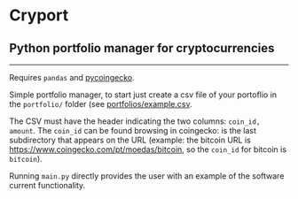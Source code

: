 # Cryport
## Python portfolio manager for cryptocurrencies
---
Requires `pandas` and [pycoingecko](https://github.com/man-c/pycoingecko).

Simple portfolio manager, to start just create a csv file of your portoflio in the `portfolio/` folder (see [portfolios/example.csv](https://github.com/chedieck/cryport/blob/master/portfolios/example.csv).

The CSV must have the header indicating the two columns: `coin_id, amount`. The `coin_id` can be found browsing in coingecko: is the last subdirectory that appears on the URL (example: the bitcoin URL is https://www.coingecko.com/pt/moedas/bitcoin, so the `coin_id` for bitcoin is `bitcoin`).

Running `main.py` directly provides the user with an example of the software current functionality.
